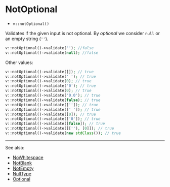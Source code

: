# NotOptional

- `v::notOptional()`

Validates if the given input is not optional. By _optional_ we consider `null`
or an empty string (`''`).

```php
v::notOptional()->validate(''); //false
v::notOptional()->validate(null); //false
```

Other values:

```php
v::notOptional()->validate([]); // true
v::notOptional()->validate(' '); // true
v::notOptional()->validate(0); // true
v::notOptional()->validate('0'); // true
v::notOptional()->validate(0); // true
v::notOptional()->validate('0.0'); // true
v::notOptional()->validate(false); // true
v::notOptional()->validate(['']); // true
v::notOptional()->validate([' ']); // true
v::notOptional()->validate([0]); // true
v::notOptional()->validate(['0']); // true
v::notOptional()->validate([false]); // true
v::notOptional()->validate([[''), [0]]); // true
v::notOptional()->validate(new stdClass()); // true
```

***
See also:

  * [NoWhitespace](NoWhitespace.md)
  * [NotBlank](NotBlank.md)
  * [NotEmpty](NotEmpty.md)
  * [NullType](NullType.md)
  * [Optional](Optional.md)
